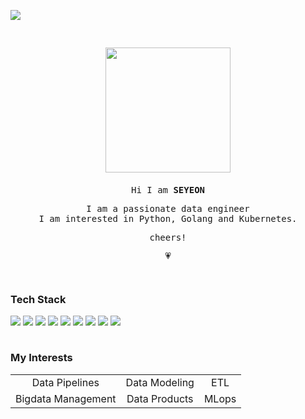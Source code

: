![](https://user-images.githubusercontent.com/66824510/241624753-05da990e-fae2-4ef9-b730-a57a4e22dce3.jpg)



<div align="center" style="padding-top:30px; padding-bottom:10px;">
<div style="margin-bottom:20px;">
    <img src="https://user-images.githubusercontent.com/66824510/241624781-5fb81e10-cc60-481c-afb9-0f506ca0c4f0.png" width="200px">
</div>
<samp>
    <p>Hi I am <b>SEYEON</b></p>
    <p>I am a passionate data engineer<br>
    I am interested in Python, Golang and Kubernetes.</p>
    <p>cheers!</p>
    💗
</samp>
</div>


<br>

### Tech Stack

<div style="float:left;">
    <img src="https://img.shields.io/badge/Python-blue?style=flat&logo=Python&logoColor=FFFFFF"/>
    <img src="https://img.shields.io/badge/ELK_Stack-gold?style=flat&logo=Elasticsearch&logoColor=FFFFFF"/>
    <img src="https://img.shields.io/badge/Kafka-231F20?style=flat&logo=ApacheKafka&logoColor=FFFFFF"/>
    <img src="https://img.shields.io/badge/Apache_Spark-E25A1C?style=flat&logo=ApacheSpark&logoColor=FFFFFF"/>
    <img src="https://img.shields.io/badge/Django-092E20?style=flat&logo=Django&logoColor=FFFFFF"/>
    <img src="https://img.shields.io/badge/FastAPI-089688?style=flat&logo=FastAPI&logoColor=FFFFFF"/>
    <img src="https://img.shields.io/badge/MySQL-4479A1?style=flat&logo=MySQL&logoColor=FFFFFF"/>
    <img src="https://img.shields.io/badge/AWS-FF9900?style=flat&logo=AmazonAWS&logoColor=FFFFFF"/>
    <img src="https://img.shields.io/badge/Kubernetes-326CE5?style=flat&logo=Kubernetes&logoColor=FFFFFF"/>
</div>

<br>
<br>

### My Interests

||||
|:-:|:-:|:-:|
|Data Pipelines|Data Modeling|ETL|
|Bigdata Management|Data Products|MLops|
